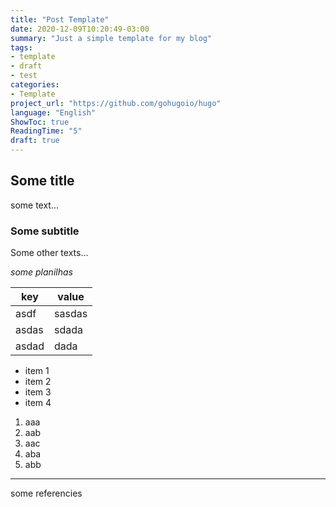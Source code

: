 ```yaml
---
title: "Post Template"
date: 2020-12-09T10:20:49-03:00
summary: "Just a simple template for my blog"
tags:
- template
- draft
- test
categories: 
- Template
project_url: "https://github.com/gohugoio/hugo"
language: "English"
ShowToc: true
ReadingTime: "5"
draft: true
---
```


## Some title

some text...

### Some subtitle

Some other texts...


_some planilhas_

key | value
---|---
asdf | sasdas
asdas | sdada
asdad | dada

- item 1
- item 2
- item 3
- item 4


1. aaa
2. aab
3. aac
4. aba
4. abb

---

some referencies
